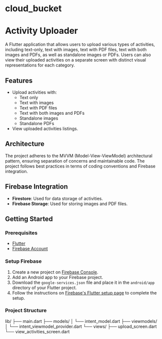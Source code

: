 # cloud_bucket

# Activity Uploader

A Flutter application that allows users to upload various types of activities, including text-only, text with images, text with PDF files, text with both images and PDFs, as well as standalone images or PDFs. Users can also view their uploaded activities on a separate screen with distinct visual representations for each category.

## Features

- Upload activities with:
  - Text only
  - Text with images
  - Text with PDF files
  - Text with both images and PDFs
  - Standalone images
  - Standalone PDFs
- View uploaded activities listings.

## Architecture

The project adheres to the MVVM (Model-View-ViewModel) architectural pattern, ensuring separation of concerns and maintainable code. The project follows best practices in terms of coding conventions and Firebase integration.

## Firebase Integration

- **Firestore**: Used for data storage of activities.
- **Firebase Storage**: Used for storing images and PDF files.

## Getting Started

### Prerequisites

- [Flutter](https://flutter.dev/docs/get-started/install)
- [Firebase Account](https://firebase.google.com/)

### Setup Firebase

1. Create a new project on [Firebase Console](https://console.firebase.google.com/).
2. Add an Android app to your Firebase project.
3. Download the `google-services.json` file and place it in the `android/app` directory of your Flutter project.
4. Follow the instructions on [Firebase's Flutter setup page](https://firebase.flutter.dev/docs/overview) to complete the setup.

### Project Structure

lib/
├── main.dart
├── models/
│   └── intent_model.dart
├── viewmodels/
│   └── intent_viewmodel_provider.dart
└── views/
    ├── upload_screen.dart
    └── view_activities_screen.dart

